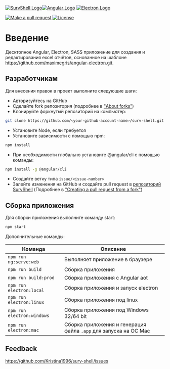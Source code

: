 [![SurvShell Logo](https://github.com/Kristina1996/surv-shell/blob/master/resources/64x64.png)](https://github.com/Kristina1996/surv-shell/)[![Angular Logo](https://www.vectorlogo.zone/logos/angular/angular-icon.svg)](https://angular.io/) [![Electron Logo](https://www.vectorlogo.zone/logos/electronjs/electronjs-icon.svg)](https://electronjs.org/)

[![Make a pull request][prs-badge]][prs]
[![License](http://img.shields.io/badge/Licence-MIT-brightgreen.svg)](LICENSE2.md)

# Введение

Десктопное Angular, Electron, SASS приложение для создания и редактирования excel отчётов, основанное на шаблоне https://github.com/maximegris/angular-electron.git.

## Разработчикам

Для внесения правок в проект выполните следующие шаги:

* Авторизуйтесь на GitHub
* Сделайте fork репозитория (подробнее в ["About forks"](https://help.github.com/en/github/collaborating-with-issues-and-pull-requests/about-forks))
* Клонируйте форкнутый репозиторий на компьютер:

``` bash
git clone https://github.com/<your-github-account-name>/surv-shell.git
```

* Установите Node, если требуется
* Установите зависимости с помощью npm:

``` bash
npm install
```

* При необходимости глобально установите @angular/cli с помощью команды:

``` bash
npm install -g @angular/cli
```

* Создайте ветку типа ```issue/<issue-number>```
* Залейте изменения на GitHub и создайте pull request в [репозиторий SurvShell](https://github.com/Kristina1996/surv-shell) (Подробнее в ["Creating a pull request from a fork"](https://help.github.com/en/github/collaborating-with-issues-and-pull-requests/creating-a-pull-request-from-a-fork))

## Сборка приложения

Для сборки приложения выполните команду start:

``` bash
npm start
```
Дополнительные команды:

|Команда|Описание|
|--|--|
|`npm run ng:serve:web`| Выполняет приложение в браузере |
|`npm run build`| Сборка приложения |
|`npm run build:prod`| Сборка приложения с  Angular aot |
|`npm run electron:local`| Сборка приложения и запуск electron
|`npm run electron:linux`| Сборка приложения под linux |
|`npm run electron:windows`| Сборка приложения под Windows 32/64 bit |
|`npm run electron:mac`|  Сборка приложения и генерация файла `.app` для запуска на ОС Mac |

## Feedback

https://github.com/Kristina1996/surv-shell/issues

[license-badge]: https://img.shields.io/badge/license-Apache2-blue.svg?style=flat
[license]: https://github.com/Kristina1996/surv-shell/blob/master/LICENSE2.md
[prs-badge]: https://img.shields.io/badge/PRs-welcome-brightgreen.svg?style=flat-square
[prs]: http://makeapullrequest.com
